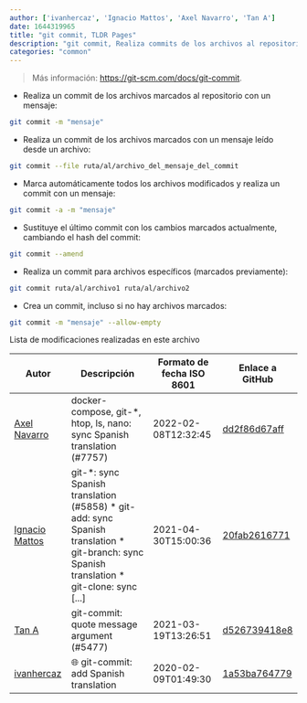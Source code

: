 ```yaml
---
author: ['ivanhercaz', 'Ignacio Mattos', 'Axel Navarro', 'Tan A']
date: 1644319965
title: "git commit, TLDR Pages"
description: "git commit, Realiza commits de los archivos al repositorio."
categories: "common"
---
```

> Más información: <https://git-scm.com/docs/git-commit>.

- Realiza un commit de los archivos marcados al repositorio con un mensaje:

```bash
git commit -m "mensaje"
```

- Realiza un commit de los archivos marcados con un mensaje leído desde un archivo:

```bash
git commit --file ruta/al/archivo_del_mensaje_del_commit
```

- Marca automáticamente todos los archivos modificados y realiza un commit con un mensaje:

```bash
git commit -a -m "mensaje"
```

- Sustituye el último commit con los cambios marcados actualmente, cambiando el hash del commit:

```bash
git commit --amend
```

- Realiza un commit para archivos específicos (marcados previamente):

```bash
git commit ruta/al/archivo1 ruta/al/archivo2
```

- Crea un commit, incluso si no hay archivos marcados:

```bash
git commit -m "mensaje" --allow-empty
```
Lista de modificaciones realizadas en este archivo


Autor | Descripción | Formato de fecha ISO 8601 | Enlace a GitHub
------|-----|-----|-----
[Axel Navarro](mailto:navarroaxel@gmail.com) | docker-compose, git-*, htop, ls, nano: sync Spanish translation (#7757) | 2022-02-08T12:32:45 | [dd2f86d67aff](https://github.com/tldr-pages/tldr/commit/dd2f86d67affe0c3dfec94bddda03a713aad9974)
[Ignacio Mattos](mailto:69126302+Nacho-source@users.noreply.github.com) | git-*: sync Spanish translation (#5858) * git-add: sync Spanish translation * git-branch: sync Spanish translation * git-clone: sync [...] | 2021-04-30T15:00:36 | [20fab2616771](https://github.com/tldr-pages/tldr/commit/20fab2616771ff5675805ae452942d352f9df3d9)
[Tan A](mailto:40173707+Yutyo@users.noreply.github.com) | git-commit: quote message argument (#5477) | 2021-03-19T13:26:51 | [d526739418e8](https://github.com/tldr-pages/tldr/commit/d526739418e89eba9a32b3b6acfe406abb9bdb50)
[ivanhercaz](mailto:ivan@ivanhercaz.com) | :globe_with_meridians: git-commit: add Spanish translation | 2020-02-09T01:49:30 | [1a53ba764779](https://github.com/tldr-pages/tldr/commit/1a53ba7647797a1ae305e5deab553981a4a43599)

